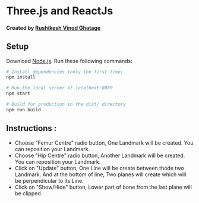 # Three.js and ReactJs
#### Created by [Rushikesh Vinod Ghatage](https://www.linkedin.com/in/rushikesh-ghatage-477489222/)
## Setup
Download [Node.js](https://nodejs.org/en/download/).
Run these following commands:

``` bash
# Install dependencies (only the first time)
npm install

# Run the local server at localhost:8080
npm start

# Build for production in the dist/ directory
npm run build
```

## Instructions :
* Choose "Femur Centre" radio button, One Landmark will be created. You can reposition your Landmark.
* Choose "Hip Centre" radio button, Another Landmark will be created. You can reposition your Landmark.
* Click on "Update" button, One Line will be create between thode two Landmark.
     And at the bottom of line, Two planes will create which will be perpendicular to its Line.
* Click on "Show/Hide" button, Lower part of bone from the last plane will be clipped.
